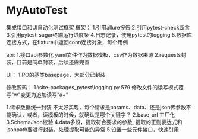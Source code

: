 # MyAutoTest

集成接口和UI自动化测试框架
框架：
1.引用allure报告
2.引用pytest-check断言
3.引用pytest-sugar终端运行进度条
4.日志记录，使用pytest的logging
5.数据库连接方式，在fixture中返回conn连接对象，每个用例

api:
1.接口api参数化 yaml文件作为数据模板，csv作为数据来源
2.requests封装，目前是简单封装，后续还需完善

UI：
1.PO的基类basepage，大部分已封装

修改源码：
1.\site-packages\_pytest\logging.py 579 修改文件的读写模式覆写"w"变更为追加读写"a+"




1.请求数据统一封装  不太好实现，每个请求是params、data、还是json传参数不能确认，或者，读模板的时候，就确认是哪个关键字？
2.base_url 工厂化
3.SchemaJson校验
4.data多段，提取符合要求的参数, 提取的正则表达式和jsonpath要进行封装，处理提取可能的异常
5.设置一些元件接口，快速引用